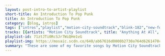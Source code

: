 ```yaml
---
layout: post-intro-to-artist-playlist
short-title: An Introduction To Pop Punk
title: An Introduction To Pop Punk
category: [blog, intros]
tags: ["intros","playlist","motion-city-soundtrack","blink-182","new-found-glory","sum-41","motion-city-soundtrack","the-starting-line","dashboard-confessional","mae","box-car-racer","new-found-glory","+44","new-found-glory","motion-city-soundtrack","new-found-glory","motion-city-soundtrack","motion-city-soundtrack","new-found-glory","new-found-glory","sum-41","new-found-glory","sum-41","sum-41","new-found-glory","new-found-glory","box-car-racer","something-corporate","new-found-glory","new-found-glory","motion-city-soundtrack","new-found-glory","dashboard-confessional","dashboard-confessional","angels-&-airwaves","dashboard-confessional","motion-city-soundtrack","relient-k","mae","new-found-glory","motion-city-soundtrack","dashboard-confessional","new-found-glory","new-found-glory","motion-city-soundtrack","box-car-racer","mae","dashboard-confessional","motion-city-soundtrack","relient-k","mae","motion-city-soundtrack","mae","dashboard-confessional","the-starting-line","mae","new-found-glory","motion-city-soundtrack","new-found-glory"]
tracks: [{artists: "Motion City Soundtrack", title: "Anything At All", album: "Panic Stations"},{artists: "blink-182", title: "Wildfire", album: "California (Deluxe Edition)"},{artists: "New Found Glory", title: "Failure's Not Flattering", album: "Catalyst"},{artists: "Sum 41", title: "Never Wake Up", album: "All Killer, No Filler"},{artists: "Motion City Soundtrack", title: "It's A Pleasure To Meet You", album: "Panic Stations"},{artists: "The Starting Line", title: "Hello Houston", album: "Say It Like You Mean It"},{artists: "Dashboard Confessional", title: "The Places You Have Come To Fear The Most", album: "The Places You Have Come To Fear The Most"},{artists: "Mae", title: "Just Let Go", album: "Singularity"},{artists: "Box Car Racer", title: "Elevator", album: "Box Car Racer"},{artists: "blink-182", title: "Shut Up", album: "Take Off Your Pants And Jacket"},{artists: "New Found Glory", title: "It's Been A Summer", album: "Sticks and Stones"},{artists: "+44", title: "Make You Smile", album: "When Your Heart Stops Beating"},{artists: "blink-182", title: "Built This Pool", album: "California (Deluxe Edition)"},{artists: "New Found Glory", title: "Vegas", album: "New Found Glory"},{artists: "Motion City Soundtrack", title: "Delirium", album: "My Dinosaur Life"},{artists: "New Found Glory", title: "Never Give Up", album: "Sticks and Stones"},{artists: "Motion City Soundtrack", title: "Fell In Love Without You - Acoustic", album: "Even If It Kills Me"},{artists: "Motion City Soundtrack", title: "@!#?@!", album: "My Dinosaur Life"},{artists: "New Found Glory", title: "Hold My Hand", album: "Coming Home"},{artists: "New Found Glory", title: "The Sound Of Two Voices", album: "Makes Me Sick"},{artists: "Sum 41", title: "Rhythms", album: "All Killer, No Filler"},{artists: "New Found Glory", title: "At Least I'm Known For Something", album: "Catalyst"},{artists: "blink-182", title: "Enthused", album: "Dude Ranch"},{artists: "Sum 41", title: "T.H.T.", album: "Half Hour Of Power"},{artists: "blink-182", title: "Happy Holidays, You Bastard", album: "Take Off Your Pants And Jacket"},{artists: "Sum 41", title: "Nothing On My Back", album: "All Killer, No Filler"},{artists: "New Found Glory", title: "Intro (New Found Glory Album)", album: "Catalyst"},{artists: "blink-182", title: "Rabbit Hole", album: "California (Deluxe Edition)"},{artists: "New Found Glory", title: "Understatement", album: "Sticks and Stones"},{artists: "Box Car Racer", title: "All Systems Go", album: "Box Car Racer"},{artists: "Something Corporate", title: "Drunk Girl", album: "Leaving Through The Window"},{artists: "New Found Glory", title: "Ready, Aim, Fire!", album: "Radiosurgery (Deluxe Edition)"},{artists: "New Found Glory", title: "Familiar Landscapes", album: "Coming Home"},{artists: "Motion City Soundtrack", title: "Stand Too Close", album: "My Dinosaur Life"},{artists: "New Found Glory", title: "Persistent (Acoustic)", album: "Resurrection: Ascension"},{artists: "Dashboard Confessional", title: "As Lovers Go", album: "A Mark, A Mission, A Brand, A Scar"},{artists: "Dashboard Confessional", title: "Bend And Not Break", album: "A Mark, A Mission, A Brand, A Scar"},{artists: "Angels & Airwaves", title: "Everything's Magic", album: "I-Empire"},{artists: "Dashboard Confessional", title: "So Beautiful", album: "A Mark, A Mission, A Brand, A Scar"},{artists: "blink-182", title: "Every Time I Look For You", album: "Take Off Your Pants And Jacket"},{artists: "Motion City Soundtrack", title: "Days Will Run Away", album: "Panic Stations"},{artists: "Relient K", title: "Who I Am Hates Who I've Been", album: "Mmhmm"},{artists: "Mae", title: "This Time Is the Last Time (Wave Remix)", album: "Destination: B-Sides"},{artists: "New Found Glory", title: "Something I Call Personality", album: "Sticks and Stones"},{artists: "Motion City Soundtrack", title: "The Future Freaks Me Out", album: "I Am The Movie"},{artists: "Dashboard Confessional", title: "Fever Dreams", album: "The Shade of Poison Trees"},{artists: "New Found Glory", title: "Singled Out", album: "Sticks and Stones"},{artists: "blink-182", title: "She's Out Of Her Mind", album: "California (Deluxe Edition)"},{artists: "blink-182", title: "Cynical", album: "California (Deluxe Edition)"},{artists: "New Found Glory", title: "Forget My Name", album: "Sticks and Stones"},{artists: "Motion City Soundtrack", title: "Everything Is Alright", album: "Commit This To Memory"},{artists: "Box Car Racer", title: "Letters To God", album: "Box Car Racer"},{artists: "Mae", title: "We're So Far Away", album: "The Everglow"},{artists: "Dashboard Confessional", title: "The Good Fight", album: "The Places You Have Come To Fear The Most"},{artists: "Motion City Soundtrack", title: "Feel Like Rain", album: "Commit This To Memory"},{artists: "Relient K", title: "High of 75", album: "Mmhmm"},{artists: "Mae", title: "Someone Else's Arms", album: "The Everglow"},{artists: "Motion City Soundtrack", title: "Attractive Today", album: "Commit This To Memory"},{artists: "Mae", title: "This Is The Countdown", album: "The Everglow"},{artists: "Dashboard Confessional", title: "Vindicated", album: "Dusk And Summer"},{artists: "The Starting Line", title: "The Drama Summer", album: "Say It Like You Mean It"},{artists: "Mae", title: "The Fisherman Song (We All Need Love)", album: "(M)(A)(E)"},{artists: "New Found Glory", title: "The Story So Far", album: "Sticks and Stones"},{artists: "Motion City Soundtrack", title: "Antonia", album: "Even If It Kills Me"},{artists: "New Found Glory", title: "Ready and Willing (Acoustic)", album: "Resurrection: Ascension"}]
playlist-id: 71ztJTi0RcSJr7WiQHe1vG
playlist-img: https://mosaic.scdn.co/640/ab67616d0000b2730a764d6261470c2b86d3bb38ab67616d0000b2739a482180e6a306229bff49dcab67616d0000b273c7db54ebdd4f61877a3bd75bab67616d0000b273ee2d07e0940538123f10bbee
summary: "These are some of my favorite songs by Motion City Soundtrack"
---
```

